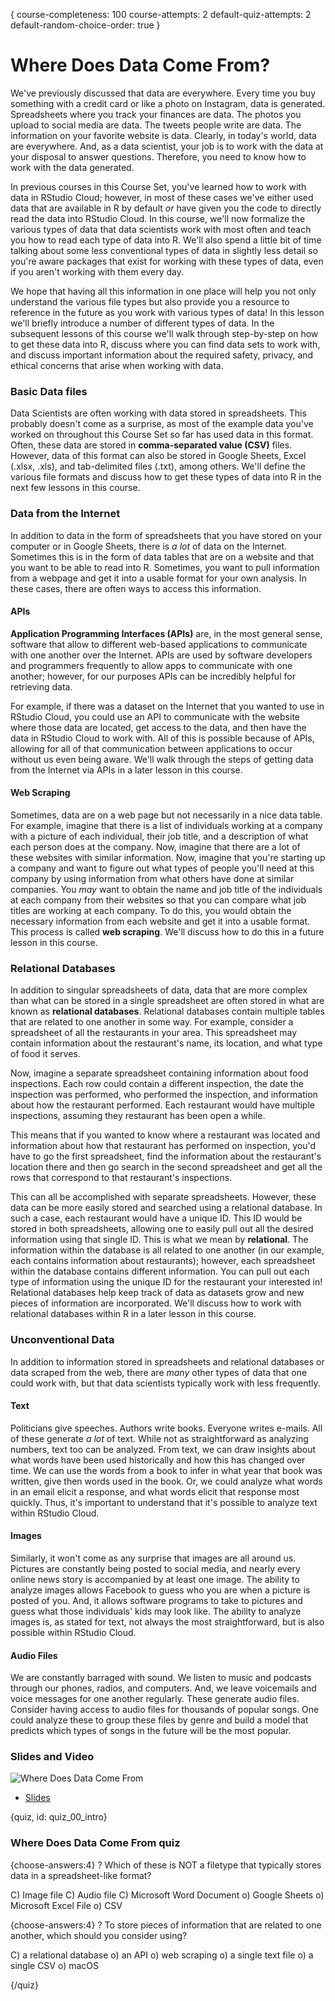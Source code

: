 {
course-completeness: 100
course-attempts: 2
default-quiz-attempts: 2
default-random-choice-order: true
}

# Where Does Data Come From?

We've previously discussed that data are everywhere. Every time you buy something with a credit card or like a photo on Instagram, data is generated. Spreadsheets where you track your finances are data. The photos you upload to social media are data. The tweets people write are data. The information on your favorite website is data. Clearly, in today's world, data are everywhere. And, as a data scientist, your job is to work with the data at your disposal to answer questions. Therefore, you need to know how to work with the data generated. 

In previous courses in this Course Set, you've learned how to work with data in RStudio Cloud; however, in most of these cases we've either used data that are available in R by default *or* have given you the code to directly read the data into RStudio Cloud. In this course, we'll now formalize the various types of data that data scientists work with most often and teach you how to read each type of data into R. We'll also spend a little bit of time talking about some less conventional types of data in slightly less detail so you're aware packages that exist for working with these types of data, even if you aren't working with them every day. 

We hope that having all this information in one place will help you not only understand the various file types but also provide you a resource to reference in the future as you work with various types of data! In this lesson we'll briefly introduce a number of different types of data. In the subsequent lessons of this course we'll walk through step-by-step on how to get these data into R,  discuss where you can find data sets to work with, and discuss important information about the required safety, privacy, and ethical concerns that arise when working with data.

### Basic Data files 

Data Scientists are often working with data stored in spreadsheets. This probably doesn't come as a surprise, as most of the example data you've worked on throughout this Course Set so far has used data in this format. Often, these data are stored in **comma-separated value (CSV)** files. However, data of this format can also be stored in Google Sheets, Excel (.xlsx, .xls), and tab-delimited files (.txt), among others. We'll define the various file formats and discuss how to get these types of data into R in the next few lessons in this course.

### Data from the Internet
 
In addition to data in the form of spreadsheets that you have stored on your computer or in Google Sheets, there is *a lot* of data on the Internet. Sometimes this is in the form of data tables that are on a website and that you want to be able to read into R. Sometimes, you want to pull information from a webpage and get it into a usable format for your own analysis. In these cases, there are often ways to access this information.

#### APIs

**Application Programming Interfaces (APIs)** are, in the most general sense, software that allow to different web-based applications to communicate with one another over the Internet. APIs are used by software developers and programmers frequently to allow apps to communicate with one another; however, for our purposes APIs can be incredibly helpful for retrieving data.

For example, if there was a dataset on the Internet that you wanted to use in RStudio Cloud, you could use an API to communicate with the website where those data are located, get access to the data, and then have the data in RStudio Cloud to work with. All of this is possible because of APIs, allowing for all of that communication between applications to occur without us even being aware. We'll walk through the steps of getting data from the Internet via APIs in a later lesson in this course.

#### Web Scraping

Sometimes, data are on a web page but not necessarily in a nice data table. For example, imagine that there is a list of individuals working at a company with a picture of each individual, their job title, and a description of what each person does at the company. Now, imagine that there are a lot of these websites with similar information. Now, imagine that you're starting up a company and want to figure out what types of people you'll need at this company by using information from what others have done at similar companies. You *may* want to obtain the name and job title of the individuals at each company from their websites so that you can compare what job titles are working at each company. To do this, you would obtain the necessary information from each website and get it into a usable format. This process is called **web scraping**. We'll discuss how to do this in a future lesson in this course.

### Relational Databases

In addition to singular spreadsheets of data, data that are more complex than what can be stored in a single spreadsheet are often stored in what are known as **relational databases**. Relational databases contain multiple tables that are related to one another in some way. For example, consider a spreadsheet of all the restaurants in your area. This spreadsheet may contain information about the restaurant's name, its location, and what type of food it serves. 

Now, imagine a separate spreadsheet containing information about food inspections. Each row could contain a different inspection, the date the inspection was performed, who performed the inspection, and information about how the restaurant performed. Each restaurant would have multiple inspections, assuming they restaurant has been open a while. 

This means that if you wanted to know where a restaurant was located and information about how that restaurant has performed on inspection, you'd have to go the first spreadsheet, find the information about the restaurant's location there and then go search in the second spreadsheet and get all the rows that correspond to that restaurant's inspections.

This can all be accomplished with separate spreadsheets. However, these data can be more easily stored and searched using a relational database. In such a case, each restaurant would have a unique ID. This ID would be stored in both spreadsheets, allowing one to easily pull out all the desired information using that single ID. This is what we mean by **relational**. The information within the database is all related to one another (in our example, each contains information about restaurants); however, each spreadsheet within the database contains different information. You can pull out each type of information using the unique ID for the restaurant your interested in! Relational databases help keep track of data as datasets grow and new pieces of information are incorporated. We'll discuss how to work with relational databases within R in a later lesson in this course.

### Unconventional Data

In addition to information stored in spreadsheets and relational databases or data scraped from the web, there are *many* other types of data that one could work with, but that data scientists typically work with less frequently.

#### Text

Politicians give speeches. Authors write books. Everyone writes e-mails. All of these generate *a lot* of text. While not as straightforward as analyzing numbers, text too can be analyzed. From text, we can draw insights about what words have been used historically and how this has changed over time. We can use the words from a book to infer in what year that book was written, give then words used in the book. Or, we could analyze what words in an email elicit a response, and what words elicit that response most quickly. Thus, it's important to understand that it's possible to analyze text within RStudio Cloud.

#### Images 

Similarly, it won't come as any surprise that images are all around us. Pictures are constantly being posted to social media, and nearly every online news story is accompanied by at least one image. The ability to analyze images allows Facebook to guess who you are when a picture is posted of you. And, it allows software programs to take to pictures and guess what those individuals' kids may look like. The ability to analyze images is, as stated for text, not always the most straightforward, but is also possible within RStudio Cloud.

#### Audio Files

We are constantly barraged with sound. We listen to music and podcasts through our phones, radios, and computers. And, we leave voicemails and voice messages for one another regularly. These generate audio files. Consider having access to audio files for thousands of popular songs. One could analyze these to group these files by genre and build a model that predicts which types of songs in the future will be the most popular. 


### Slides and Video

![Where Does Data Come From](https://www.youtube.com/watch?v=Vu7k6rj6yww)

* [Slides](https://docs.google.com/presentation/d/1GYO96TWYSP-fgO_w3CpT8UxSxzALn2yu19TTXYF8x4U/edit?usp=sharing)


{quiz, id: quiz_00_intro}

### Where Does Data Come From quiz

{choose-answers:4}
? Which of these is NOT a filetype that typically stores data in a spreadsheet-like format?

C) Image file
C) Audio file
C) Microsoft Word Document
o) Google Sheets
o) Microsoft Excel File
o) CSV

{choose-answers:4}
? To store pieces of information that are related to one another, which should you consider using?

C) a relational database
o) an API
o) web scraping
o) a single text file
o) a single CSV
o) macOS

{/quiz}








